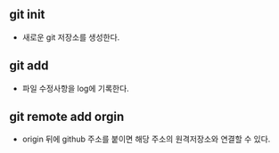 ## git init
- 새로운 git 저장소를 생성한다.

## git add
- 파일 수정사항을 log에 기록한다.

## git remote add orgin
- origin 뒤에 github 주소를 붙이면 해당 주소의 원격저장소와 연결할 수 있다.
